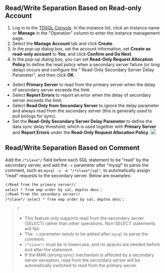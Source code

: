 
## Read/Write Separation Based on Read-only Account
1. Log in to the [TDSQL Console](https://console.cloud.tencent.com/dcdb). In the instance list, click an instance name or **Manage** in the "Operation" column to enter the instance management page.
2. Select the **Manage Account** tab and click **Create**.
3. In the pop-up dialog box, set the account information, set **Create as read-only account** to **Yes**, and click **Confirm and Go Next**.
4. In the pop-up dialog box, you can set **Read-Only Request Allocation Policy** to define the read policy when a secondary server failure (or long delay) occurs and configure the " Read-Only Secondary Server Delay Parameter", and then click **OK**.
 - Select **Primary Server** to read from the primary server when the delay of secondary server exceeds the limit.
 - Select **Report Errors** to report an error when the delay of secondary server exceeds the limit.
 - Select **Read Only from Secondary Server** to ignore the delay parameter and always read from the secondary server (this is generally used to pull binlogs for sync).
 - Set the **Read-Only Secondary Server Delay Parameter** to define the data sync delay threshold, which is used together with **Primary Server** and **Report Errors** under the **Read-Only Request Allocation Policy**.
![](https://main.qcloudimg.com/raw/d6329e5b6626e419c2fbd07f5b50c3c9.png)

## Read/Write Separation Based on Comment
Add the `/*slave*/` field before each SQL statement to be "read" by the secondary server, and add the `-c` parameter after "mysql" to parse the comment, such as `mysql -c -e "/*slave*/sql"`, to automatically assign "read" requests to the secondary server. Below are examples:
```
//Read from the primary server//
select * from emp order by sal，deptno desc；
//Read from the secondary server//
/*slave*/ select * from emp order by sal，deptno desc；
```
>!
>- This feature only supports read from the secondary server (SELECT) rather than other operations. Non-SELECT statements will fail.
>- The `-c` parameter needs to be added after `mysql` to parse the comment.
>- ```/*slave*/``` must be in lowercase, and no spaces are needed before and after the statement.
>- If the MAR (strong sync) mechanism is affected by a secondary server exception, read from the secondary server will be automatically switched to read from the primary server.
